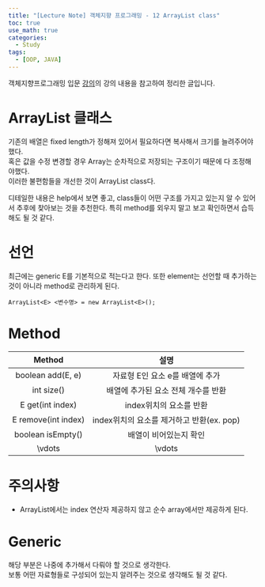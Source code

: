 ```yaml
---
title: "[Lecture Note] 객체지향 프로그래밍 - 12 ArrayList class"
toc: true
use_math: true
categories:
  - Study
tags:
  - [OOP, JAVA]
---
```


객체지향프로그래밍 입문 [강의](https://www.inflearn.com/course/%EC%9E%90%EB%B0%94-%ED%94%84%EB%A1%9C%EA%B7%B8%EB%9E%98%EB%B0%8D-%EC%9E%85%EB%AC%B8/dashboard)의 강의 내용을 참고하여 정리한 글입니다.


# ArrayList 클래스

기존의 배열은 fixed length가 정해져 있어서 필요하다면 복사해서 크기를 늘려주어야 했다. <br>
혹은 값을 수정 변경할 경우 Array는 순차적으로 저장되는 구조이기 때문에 다 조정해야했다. <br>
이러한 불편함들을 개선한 것이 ArrayList class다.

디테일한 내용은 help에서 보면 좋고, class들이 어떤 구조를 가지고 있는지 알 수 있어서 추후에 찾아보는 것을 추천한다. 특히 method를 외우지 말고 보고 확인하면서 습득해도 될 것 같다.

# 선언

최근에는 generic E를 기본적으로 적는다고 한다. 또한 element는 선언할 때 추가하는 것이 아니라 method로 관리하게 된다.
```
ArrayList<E> <변수명> = new ArrayList<E>();
```

# Method

|Method|설명|
|:---:|:---:|
|boolean add(E, e)|자료형 E인 요소 e를 배열에 추가|
|int size()|배열에 추가된 요소 전체 개수를 반환|
|E get(int index)|index위치의 요소를 반환|
|E remove(int index)|index위치의 요소를 제거하고 반환(ex. pop)|
|boolean isEmpty()|배열이 비어있는지 확인|
|\vdots|\vdots|

# 주의사항

- ArrayList에서는 index 연산자 제공하지 않고 순수 array에서만 제공하게 된다.

# Generic

해당 부분은 나중에 추가해서 다뤄야 할 것으로 생각한다.<br>
보통 어떤 자료형들로 구성되어 있는지 알려주는 것으로 생각해도 될 것 같다.